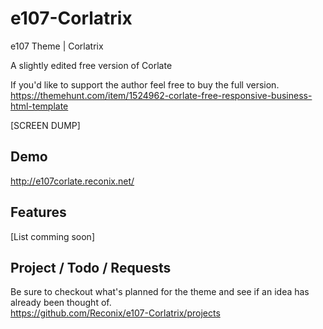 # e107-Corlatrix
e107 Theme | Corlatrix

A slightly edited free version of Corlate

If you'd like to support the author feel free to buy the full version.  
https://themehunt.com/item/1524962-corlate-free-responsive-business-html-template  

[SCREEN DUMP]

## Demo  
http://e107corlate.reconix.net/  

## Features
[List comming soon]

## Project / Todo / Requests
Be sure to checkout what's planned for the theme and see if an idea has already been thought of.  
https://github.com/Reconix/e107-Corlatrix/projects  
